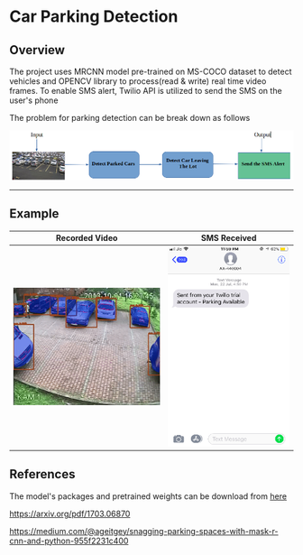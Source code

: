 # Car Parking Detection

## Overview

The project uses MRCNN model pre-trained on MS-COCO dataset to detect vehicles and OPENCV library to process(read & write) real time video frames.
To enable SMS alert, Twilio API is utilized to send the SMS on the user's phone

The problem for parking detection can be break down as follows

![alt text](/img/pipeline.png)
 
 ---
 
 ## Example

  Recorded Video   |      SMS Received
:-----------------:|:-----------------------:
![recorded video](/img/park.gif) | ![received SMS](/img/Screenshot%20from%202019-08-07%2002-07-53.png)



## References

The model's packages and pretrained weights can be download from [here](https://github.com/matterport/Mask_RCNN/blob/master/mrcnn/model.py)

https://arxiv.org/pdf/1703.06870

https://medium.com/@ageitgey/snagging-parking-spaces-with-mask-r-cnn-and-python-955f2231c400
